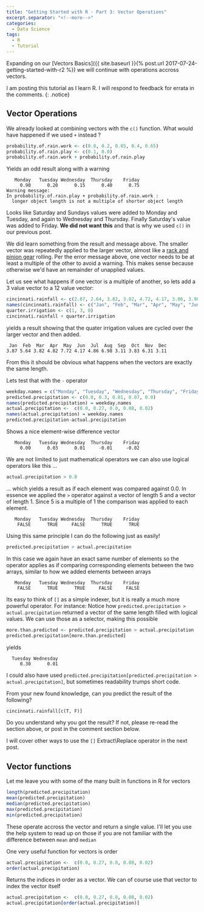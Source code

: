 ```yaml
---
title: "Getting Started with R - Part 3: Vector Operations"
excerpt.separator: "<!--more-->"
categories:
  - Data Science
tags:
  - R
  - Tutorial
---
```

Expanding on our [Vectors Basics]({{ site.baseurl }}{% post.url 2017-07-24-getting-started-with-r2 %}) we will continue with operations accross vectors.
<!--more-->


I am posting this tutorial as I learn R. I will respond to feedback for errata in the comments.
{: .notice}


## Vector Operations

We already looked at combining vectors with the `c()` function. What would have happened if we used `+` instead ?

```R
probability.of.rain.work <- c(0.8, 0.2, 0.05, 0.4, 0.65)
probability.of.rain.play <- c(0.1, 0.0)
probability.of.rain.work + probability.of.rain.play
```

Yields an odd result along with a warning

```
   Monday   Tuesday Wednesday  Thursday    Friday 
     0.90      0.20      0.15      0.40      0.75 
Warning message:
In probability.of.rain.play + probability.of.rain.work :
  longer object length is not a multiple of shorter object length
```
Looks like Saturday and Sundays values were added to Monday and Tuesday, and again to Wednesday and Thursday. Finally Saturday's value was added to Friday. **We did not want this** and that is why we used `c()` in our previous post.

We did learn something from the result and message above. The smaller vector was repeatedly applied to the larger vector, almost like a [rack and pinion gear](https://en.wikipedia.org/wiki/Rack.and.pinion) rolling. Per the error message above, one vector needs to be at least a multiple of the other to avoid a warning. This makes sense because otherwise we'd have an remainder of unapplied values.

Let us see what happens if one vector is a multiple of another, so lets add a 3 value vector to a 12 value vector:

``` R
cincinnati.rainfall <- c(2.87, 2.64, 3.82, 3.82, 4.72, 4.17, 3.86, 3.98, 3.11, 2.83, 3.31, 3.11)
names(cincinnati.rainfall) <- c("Jan", "Feb", "Mar", "Apr", "May", "Jun", "Jul", "Aug", "Sep", "Oct", "Nov", "Dec")
quarter.irrigation <- c(1, 3, 0)
cincinnati.rainfall + quarter.irrigation
```
yields a result showing that the quater irrigation values are cycled over the larger vector and then added. 
```
 Jan  Feb  Mar  Apr  May  Jun  Jul  Aug  Sep  Oct  Nov  Dec 
3.87 5.64 3.82 4.82 7.72 4.17 4.86 6.98 3.11 3.83 6.31 3.11 
```

From this it should be obvious what happens when the vectors are exactly the same length.


Lets test that with the `-` operator

```R
weekday.names = c("Monday", "Tuesday", "Wednesday", "Thursday", "Friday")
predicted.precipitation <- c(0.0, 0.3, 0.01, 0.07, 0.0)
names(predicted.precipitation) = weekday.names
actual.precipitation <-  c(0.0, 0.27, 0.0, 0.08, 0.02)
names(actual.precipitation) = weekday.names
predicted.precipitation-actual.precipitation
```

Shows a nice element-wise difference vector

```
   Monday   Tuesday Wednesday  Thursday    Friday 
     0.00      0.03      0.01     -0.01     -0.02 
```

We are not limited to just mathematical operators we can also use logical operators like this ...
```R
actual.precipitation > 0.0
```
... which yields a result as if each element was compared against 0.0. In essence we applied the `>` operator against a vector of length 5 and a vector of length 1. Since 5 is a multiple of 1 the comparison was applied to each element.

```
   Monday   Tuesday Wednesday  Thursday    Friday 
    FALSE      TRUE     FALSE      TRUE      TRUE 
```

Using this same principle I can do the following just as easily!

```R
predicted.precipitation > actual.precipitation
```

In this case we again have an exact same number of elements so the operator applies as if comparing corresponding elements between the two arrays, similar to how we added elements between arrays

```
   Monday   Tuesday Wednesday  Thursday    Friday 
    FALSE      TRUE      TRUE     FALSE     FALSE 
```

Its easy to think of `[]` as a simple indexer, but it is really a much more powerful operator. For instance: Notice how `predicted.precipitation > actual.precipitation` 
returned a vector of the same length filled with logical values. We can use those as a selector, making this possible


```R
more.than.predicted <- predicted.precipitation > actual.precipitation 
predicted.precipitation[more.than.predicted]
```

yields

```
  Tuesday Wednesday 
     0.30      0.01 
```

I could also have used `predicted.precipitation[predicted.precipitation > actual.precipitation]`, but sometimes readability trumps short code.

From your new found knowledge, can you predict the result of the following?

```R
cincinnati.rainfall[c(T, F)]
```
Do you understand why you got the result? If not, please re-read the section above, or post in the comment section below.

I will cover other ways to use the `[]` Extract\Replace operator in the next post.

## Vector functions

Let me leave you with some of the many built in functions in R for vectors

```R
length(predicted.precipitation)
mean(predicted.precipitation)
median(predicted.precipitation)
max(predicted.precipitation)
min(predicted.precipitation)
```

These operate accross the vector and return a single value. I'll let you use the help system to read up on those if you are not familiar with the difference between `mean` and `median`

One very useful function for vectors is order

```R
actual.precipitation <-  c(0.0, 0.27, 0.0, 0.08, 0.02)
order(actual.precipitation)
```
Returns the indices in order as a vector. We can of course use that vector to index the vector itself

```R
actual.precipitation <-  c(0.0, 0.27, 0.0, 0.08, 0.02)
actual.precipitation[order(actual.precipitation)]
```